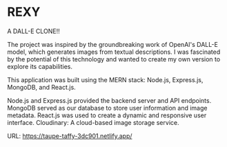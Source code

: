 # REXY
A DALL-E CLONE!!

The project was inspired by the groundbreaking work of OpenAI's DALL-E model, which generates images from textual descriptions.
I was fascinated by the potential of this technology and wanted to create my own version to explore its capabilities.

This application was built using the MERN stack: Node.js, Express.js, MongoDB, and React.js.

Node.js and Express.js provided the backend server and API endpoints.
MongoDB served as our database to store user information and image metadata.
React.js was used to create a dynamic and responsive user interface.
Cloudinary: A cloud-based image storage service.

URL: https://taupe-taffy-3dc901.netlify.app/
